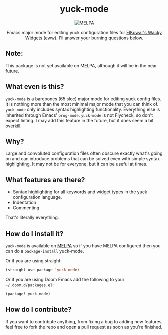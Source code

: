 <div align="center">

# yuck-mode

[![MELPA](https://melpa.org/packages/yuck-mode-badge.svg)](https://melpa.org/#/yuck-mode)

Emacs major mode for editing yuck configuration files for [ElKowar's Wacky Widgets (eww)](https://github.com/elkowar/eww). I'll answer your burning questions below.

</div>

## Note:
This package is not yet available on MELPA, although it will be in the near future.

## What even is this?

`yuck-mode` is a barebones (65 sloc) major mode for editing yuck config files. It is nothing more than the most minimal major mode that you can think of.
`yuck-mode` only includes syntax highlighting functionality. Everything else is inherited through Emacs' `prog-mode`. `yuck-mode` is not Flycheck, so don't expect linting. I may add this feature in the future, but it does seem a bit overkill.

## Why?

Large and convoluted configuration files often obscure exactly what's going on and can introduce problems that can be solved
even with simple syntax highlighting. It may not be for everyone, but it can be useful at times.

## What features are there?

+ Syntax highlighting for all keywords and widget types in the yuck configuration language.
+ Indentation
+ Commenting

That's literally everything.

## How do I install it?

`yuck-mode` is available on [MELPA](https://melpa.org/#/yuck-mode) so if you have MELPA configured then you can do a
`package-install` yuck-mode.

Or if you are using straight:

``` lisp
(straight-use-package 'yuck-mode)
```

Or if you are using Doom Emacs add the following to your `~/.doom.d/packages.el`:

``` lisp
(package! yuck-mode)
```

## How do I contribute?

If you want to contribute anything, from fixing a bug to adding new 
features, feel free to fork the repo and open a pull request as soon as you're finished.
